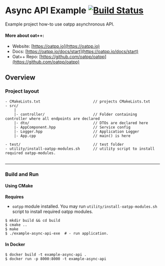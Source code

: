 # Async API Example [![Build Status](https://dev.azure.com/lganzzzo/lganzzzo/_apis/build/status/oatpp.example-async-api?branchName=master)](https://dev.azure.com/lganzzzo/lganzzzo/_build?definitionId=16&branchName=master)

Example project how-to use oatpp asynchronous API.

#### More about oat++:
- Website: [https://oatpp.io](https://oatpp.io)
- Docs: [https://oatpp.io/docs/start](https://oatpp.io/docs/start)
- Oat++ Repo: [https://github.com/oatpp/oatpp](https://github.com/oatpp/oatpp)

## Overview

### Project layout

```
- CMakeLists.txt                        // projects CMakeLists.txt
- src/
    |
    |- controller/                      // Folder containing controller where all endpoints are declared
    |- dto/                             // DTOs are declared here
    |- AppComponent.hpp                 // Service config
    |- Logger.hpp                       // Application Logger
    |- App.cpp                          // main() is here

- test/                                 // test folder
- utility/install-oatpp-modules.sh      // utility script to install required oatpp-modules.
    
```

---

### Build and Run

#### Using CMake

**Requires**

- `oatpp` module installed. You may run `utility/install-oatpp-modules.sh` 
script to install required oatpp modules.

```
$ mkdir build && cd build
$ cmake ..
$ make 
$ ./example-async-api-exe  # - run application.

```

#### In Docker

```
$ docker build -t example-async-api .
$ docker run -p 8000:8000 -t example-async-api
```
